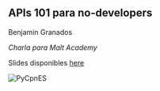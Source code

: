 ## APIs 101 para no-developers
Benjamin Granados

*Charla para Malt Academy*

Slides disponibles [here](https://speakerdeck.com/benjagm/apis-101-para-no-developers-benjamingranados)

![PyCpnES](https://assets.website-files.com/5e6ce1a8c882353c6ed6fabc/5fa9322862ea0a8505d50bfc_Malt_Academy.svg)
